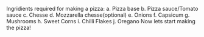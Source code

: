 Ingridients required for making a pizza:
   a. Pizza base
   b. Pizza sauce/Tomato sauce
   c. Chesse
   d. Mozzarella chesse(optional)
   e. Onions
   f. Capsicum
   g. Mushrooms
   h. Sweet Corns
   i. Chilli Flakes
   j. Oregano
Now lets start making the pizza!